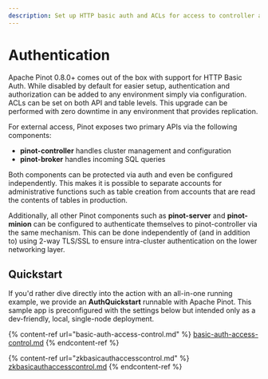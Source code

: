 ```yaml
---
description: Set up HTTP basic auth and ACLs for access to controller and broker
---
```


# Authentication

Apache Pinot 0.8.0+ comes out of the box with support for HTTP Basic Auth. While disabled by default for easier setup, authentication and authorization can be added to any environment simply via configuration. ACLs can be set on both API and table levels. This upgrade can be performed with zero downtime in any environment that provides replication.

For external access, Pinot exposes two primary APIs via the following components:

* **pinot-controller** handles cluster management and configuration
* **pinot-broker** handles incoming SQL queries

Both components can be protected via auth and even be configured independently. This makes it is possible to separate accounts for administrative functions such as table creation from accounts that are read the contents of tables in production.

Additionally, all other Pinot components such as **pinot-server** and **pinot-minion** can be configured to authenticate themselves to pinot-controller via the same mechanism. This can be done independently of (and in addition to) using 2-way TLS/SSL to ensure intra-cluster authentication on the lower networking layer.

## Quickstart

If you'd rather dive directly into the action with an all-in-one running example, we provide an **AuthQuickstart** runnable with Apache Pinot. This sample app is preconfigured with the settings below but intended only as a dev-friendly, local, single-node deployment.

{% content-ref url="basic-auth-access-control.md" %}
[basic-auth-access-control.md](basic-auth-access-control.md)
{% endcontent-ref %}

{% content-ref url="zkbasicauthaccesscontrol.md" %}
[zkbasicauthaccesscontrol.md](zkbasicauthaccesscontrol.md)
{% endcontent-ref %}

##
